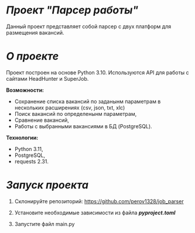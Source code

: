 # **_Проект "Парсер работы"_**

Данный проект представляет собой парсер с двух платформ для размещения вакансий.

# **_О проекте_**

Проект построен на основе Python 3.10. 
Используются API для работы с сайтами HeadHunter и SuperJob.

**Возможности:**
- Сохранение списка вакансий по заданынм параметрам в нескольких расширениях (csv, json, txt, xlc)
- Поиск вакансий по определенынм параметрам,
- Сравнение вакансий,
- Работы с выбранными вакансиями в БД (PostgreSQL).

**Технологии:**
- Python 3.11,
- PostgreSQL,
- requests 2.31.

# **_Запуск проекта_**

1. Склонируйте репозиторий: https://github.com/perov1328/job_parser


2. Установите необходимые зависимости из файла _**pyproject.toml**_

3. Запустите файл main.py
